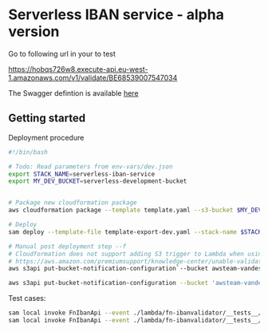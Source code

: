 # Serverless IBAN service - alpha version

Go to following url in your to test

https://hobqs726w8.execute-api.eu-west-1.amazonaws.com/v1/validate/BE68539007547034

The Swagger defintion is available [here](./swagger.yaml)


## Getting started

Deployment procedure
```bash
#!/bin/bash

# Todo: Read parameters from env-vars/dev.json
export STACK_NAME=serverless-iban-service
export MY_DEV_BUCKET=serverless-development-bucket


# Package new cloudformation package
aws cloudformation package --template template.yaml --s3-bucket $MY_DEV_BUCKET --output-template template-export-dev.yaml

# Deploy
sam deploy --template-file template-export-dev.yaml --stack-name $STACK_NAME --capabilities CAPABILITY_NAMED_IAM --parameter-overrides Stage=dev

# Manual post deployment step --f
# Cloudformation does not support adding S3 trigger to Lambda when using random s3 name
# https://aws.amazon.com/premiumsupport/knowledge-center/unable-validate-destination-s3/
aws s3api put-bucket-notification-configuration`--bucket awsteam-vandes16-dev-serverless-tim-s3imagebucket-1k00w09b9qwh9 --notification-configuration cfn-s3-fix-notification.json

aws s3api put-bucket-notification-configuration --bucket 'awsteam-vandes16-dev-serverless-tim-s3imagebucket-g34t0nyqsa9r' --notification-configuration file://cfn-s3-fix-notification.json

```

Test cases:
```bash
sam local invoke FnIbanApi --event ./lambda/fn-ibanvalidator/__tests__/test.json --docker-network lambda-local --env-vars env-vars/local.json --skip-pull-image
sam local invoke FnIbanApi --event ./lambda/fn-ibanvalidator/__tests__/test-valid.json --docker-network lambda-local --env-vars env-vars/local.json --skip-pull-image
```